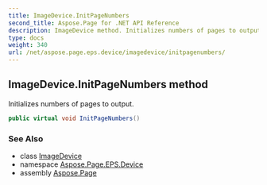 ```yaml
---
title: ImageDevice.InitPageNumbers
second_title: Aspose.Page for .NET API Reference
description: ImageDevice method. Initializes numbers of pages to output
type: docs
weight: 340
url: /net/aspose.page.eps.device/imagedevice/initpagenumbers/
---
```

## ImageDevice.InitPageNumbers method

Initializes numbers of pages to output.

```csharp
public virtual void InitPageNumbers()
```

### See Also

* class [ImageDevice](../)
* namespace [Aspose.Page.EPS.Device](../../imagedevice/)
* assembly [Aspose.Page](../../../)


